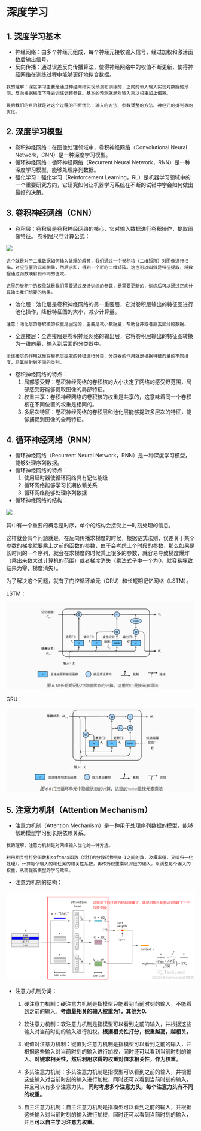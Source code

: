 # 深度学习
## 1. 深度学习基本
- 神经网络：由多个神经元组成，每个神经元接收输入信号，经过加权和激活函数后输出信号。
- 反向传播：通过误差反向传播算法，使得神经网络中的权值不断更新，使得神经网络在训练过程中能够更好地拟合数据。

```
我的理解：深度学习主要是通过神经网络实现预测和训练的，正向的带入输入实现对数据的预测，反向根据梯度下降去训练调整参数。基本的预测就是对输入乘以权重加上偏置。

最后我们的目的就是对这个过程的不断优化：输入的方法、参数调整的方法、神经元的排列等的优化。
```

## 2. 深度学习模型
- 卷积神经网络：在图像处理领域中，卷积神经网络（Convolutional Neural Network，CNN）是一种深度学习模型。
- 循环神经网络：循环神经网络（Recurrent Neural Network，RNN）是一种深度学习模型，能够处理序列数据。
- 强化学习：强化学习（Reinforcement Learning，RL）是机器学习领域中的一个重要研究方向，它研究如何让机器学习系统在不断的试错中学会如何做出最好的决策。

## 3. 卷积神经网络（CNN）
- 卷积层：卷积层是卷积神经网络的核心，它对输入数据进行卷积操作，提取图像特征。
卷积层尺寸计算公式：

![](https://gitee.com/dss_321/picture/raw/master/img/20241017171146.png)

```
这个就是对于二维数据如何输入处理的解答，我们通过一个卷积核（二维矩阵）对图像进行扫描，对应位置的元素相乘，然后求和，得到一个新的二维矩阵。这也可以叫做是特征提取，将数据通过函数映射到不同的值域。

这里的卷积中的权重就是我们需要通过反馈训练的参数，是需要更新的，训练后可以通过正向计算输出我们想要的结果。
```
- 池化层：池化层是卷积神经网络的另一重要层，它对卷积层输出的特征图进行池化操作，降低特征图的大小，减少计算量。
```
注意：池化层的卷积核的权重是固定的，主要是减小数据量，帮助合并或者删去部分的数据。
```
- 全连接层：全连接层是卷积神经网络的输出层，它将卷积层输出的特征图转换为一维向量，输入到后面的分类器中。

```
全连接层的作用就是将卷积层提取的特征进行分类，分类器的作用就是根据特征向量的不同维度，将其映射到不同的类别。
```
- 卷积神经网络的特点：
    1. 局部感受野：卷积神经网络的卷积核的大小决定了网络的感受野范围，局部感受野能够提取图像的局部特征。
    2. 权重共享：卷积神经网络的卷积核的权重是共享的，这意味着同一个卷积核在不同位置的权重是相同的。
    3. 多层次特征：卷积神经网络的卷积层和池化层能够提取多层次的特征，能够捕捉到图像的全局特征。

## 4. 循环神经网络（RNN）
- 循环神经网络（Recurrent Neural Network，RNN）是一种深度学习模型，能够处理序列数据。
- 循环神经网络的特点：
    1. 使用延时器使循环网络具有记忆能级
    2. 循环网络能够学习长期依赖关系
    3. 循环网络能够处理序列数据
- 循环神经网络的结构：

![](https://gitee.com/dss_321/picture/raw/master/img/20241017174142.png)

其中有一个重要的概念是时序，单个的结构会接受上一时刻处理的信息。

这样就会有个问题就是，在反向传播求梯度的时候，根据链式法则，误差关于某个参数的梯度就要乘上之前的函数的参数，由于会考虑上个时段的参数，那么如果是长时间的一个序列，就会在求梯度的时候乘上很多的参数，就容易导致梯度爆炸（乘出来数大过计算机的范围）或者梯度消失（乘法式子中一个为0，就容易导致结果为零，梯度消失）。

为了解决这个问题，就有了门控循环单元（GRU）和长短期记忆网络（LSTM）。

LSTM：

![alt text](image-1.png)


GRU：

![alt text](image-2.png)


## 5. 注意力机制（Attention Mechanism）
- 注意力机制（Attention Mechanism）是一种用于处理序列数据的模型，能够帮助模型学习到长期依赖关系。

```
我的理解，注意力机制是对网络输入优化的一种方法。 

利用相关性打分函数和softmax函数（将打的分数转换到0-1之间的数，及概率值，又叫归一化处理），计算每个输入的和任务的相关性系数，再作为权重乘以对应的输入，来调整每个输入的权重，从而提高模型的学习效率。
```
- 注意力机制的结构：

![alt text](image-3.png)


- 注意力机制分类：
    1. 硬注意力机制：硬注意力机制是指模型只能看到当前时刻的输入，不能看到之前的输入。**考虑最相关的输入权重为1，其他为0.**

    2. 软注意力机制：软注意力机制是指模型可以看到之前的输入，并根据这些输入对当前时刻的输入进行加权。**根据相关性打分，权重越高，越相关。**

    3. 键值对注意力机制：键值对注意力机制是指模型可以看到之前的输入，并根据这些输入对当前时刻的输入进行加权，同时还可以看到当前时刻的输入。**对键求相关性，然后利用求得的权重对值求相关性，作为权重。**

    4. 多头注意力机制：多头注意力机制是指模型可以看到之前的输入，并根据这些输入对当前时刻的输入进行加权，同时还可以看到当前时刻的输入，并且可以有多个注意力头。
    **同时考虑多个注意力头，每个注意力头有不同的权重。**

    5. 自主注意力机制：自主注意力机制是指模型可以看到之前的输入，并根据这些输入对当前时刻的输入进行加权，同时还可以看到当前时刻的输入，并且**可以自主学习注意力权重**。
    